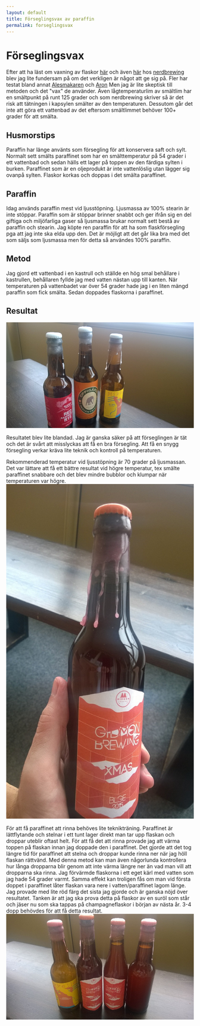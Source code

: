 ```yaml
---
layout: default
title: Förseglingsvax av paraffin
permalink: forseglingsvax
---
```

# Förseglingsvax

Efter att ha läst om vaxning av flaskor [här](https://nerdbrewing.wordpress.com/2012/08/01/vax/) och även [här](https://nerdbrewing.wordpress.com/2012/08/09/vax-pa-riktigt/) hos [nerdbrewing](https://nerdbrewing.wordpress.com/) blev jag lite fundersam på om det verkligen är något att ge sig på. Fler har testat bland annat [Alesmakaren](https://alesmakaren.se/2014/04/24/att-vaxa-olflaskor/) och [Aron](https://otterbo.wordpress.com/2013/10/05/vaxforseglade-flaskor/) Men jag är lite skeptisk till metoden och det "vax" de använder. Även lågtemperaturlim av smältlim har en smältpunkt på runt 125 grader och som nerdbrewing skriver så är det risk att tätningen i kapsylen smälter av den temperaturen. Dessutom går det inte att göra ett vattenbad av det eftersom smältlimmet behöver 100+ grader för att smälta. 

## Husmorstips
Paraffin har länge använts som försegling för att konservera saft och sylt. Normalt sett smälts paraffinet som har en smälttemperatur på 54 grader i ett vattenbad och sedan hälls ett lager på toppen av den färdiga sylten i burken. Paraffinet som är en oljeprodukt är inte vattenlöslig utan lägger sig ovanpå sylten. Flaskor korkas och doppas i det smälta paraffinet. 

## Paraffin
Idag används paraffin mest vid ljusstöpning. Ljusmassa av 100% stearin är inte stöppar. Paraffin som är stöppar brinner snabbt och ger ifrån sig en del giftiga och miljöfarliga gaser så ljusmassa brukar normalt sett bestå av paraffin och stearin. Jag köpte ren paraffin för att ha som flaskförsegling pga att jag inte ska elda upp den. Det är möjligt att det går lika bra med det som säljs som ljusmassa men för detta så användes 100% paraffin. 

## Metod
Jag gjord ett vattenbad i en kastrull och ställde en hög smal behållare i kastrullen, behållaren fyllde jag med vatten nästan upp till kanten. När temperaturen på vattenbadet var över 54 grader hade jag i en liten mängd paraffin som fick smälta. Sedan doppades flaskorna i paraffinet. 

## Resultat
![](/Img/paraffin/1.jpg)

Resultatet blev lite blandad. Jag är ganska säker på att förseglingen är tät och det är svårt att misslyckas att få en bra försegling. Att få en snygg försegling verkar kräva lite teknik och kontroll på temperaturen. 


Rekommenderad temperatur vid ljusstöpning är 70 grader på ljusmassan. Det var lättare att få ett bättre resultat vid högre temperatur, tex smälte paraffinet snabbare och det blev mindre bubblor och klumpar när temperaturen var högre. 
![](/Img/paraffin/2.jpg)

För att få paraffinet att rinna behöves lite teknikträning. Paraffinet är lättflytande och stelnar i ett tunt lager direkt man tar upp flaskan och droppar uteblir oftast helt. För att få det att rinna provade jag att värma toppen på flaskan innan jag doppade den i paraffinet. Det gjorde att det tog längre tid för paraffinet att stelna och droppar kunde rinna ner när jag höll flaskan rättvänd. Med denna metod kan man även någorlunda kontrollera hur långa dropparna blir genom att inte värma längre ner än vad man vill att dropparna ska rinna. Jag förvärmde flaskorna i ett eget kärl med vatten som jag hade 54 grader varmt. Samma effekt kan troligen fås om man vid första doppet i paraffinet låter flaskan vara nere i vatten/paraffinet lagom länge. Jag provade med lite röd färg det sista jag gjorde och är ganska nöjd över resultatet. Tanken är att jag ska prova detta på flaskor av en suröl som står och jäser nu som ska tappas på champagneflaskor i början av nästa år. 3-4 dopp behövdes för att få detta resultat. 
![](/Img/paraffin/3.jpg)